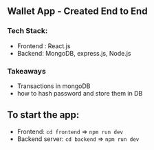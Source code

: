 ## Wallet App - Created End to End

### Tech Stack:

- Frontend : React.js
- Backend: MongoDB, express.js, Node.js

### Takeaways

- Transactions in mongoDB
- how to hash password and store them in DB

## To start the app:

- Frontend: `cd frontend` => `npm run dev`
- Backend server: `cd backend` => `npm run dev`

